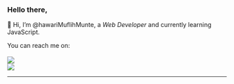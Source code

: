 ### Hello there, <br/>

👋 Hi, I’m @hawariMuflihMunte, a *Web Developer* and currently learning JavaScript.<br>

You can reach me on:<br/><br/>
<img src="https://img.shields.io/badge/WhatsApp-081265942424-white?logo=whatsapp&style=social" /> <br/>
<img src="https://img.shields.io/badge/Instagram-procodeline.way-white?logo=instagram&style=social"/> <br/>

---

<!--
[![Hawari's wakatime stats](https://github-readme-stats.vercel.app/api/wakatime?username=hawariMuflihMunte&theme=tokyonight)](https://github.com/anuraghazra/github-readme-stats)
-->

<!--
[![Hawari's GitHub stats](https://github-readme-stats.vercel.app/api?username=hawariMuflihMunte&theme=tokyonight&count_private=true&include_all_commits=true&show_icons=true&border_radius=0&hide_border=true)]()

[![Top Langs](https://github-readme-stats.vercel.app/api/top-langs/?username=hawariMuflihMunte&layout=compact&theme=tokyonight&border_radius=0&hide_border=true)]()
-->

<!-- - 💞️ I’m looking to collaborate on ... -->
<!---
hawariMuflihMunte/hawariMuflihMunte is a ✨ special ✨ repository because its `README.md` (this file) appears on your GitHub profile.
You can click the Preview link to take a look at your changes.
--->

<!--
<img src="https://i.pinimg.com/originals/2a/53/65/2a53651a35816f499270d8275fd5318f.gif" alt="Web Dev Gif" />
<img src="https://tennisalberta.com/wp-content/uploads/2019/09/web-dev-gif.gif" alt="Web Dev Gif #2" />
-->
